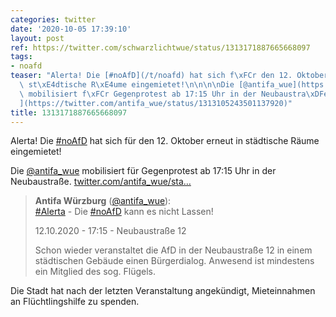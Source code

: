 ```yaml
---
categories: twitter
date: '2020-10-05 17:39:10'
layout: post
ref: https://twitter.com/schwarzlichtwue/status/1313171887665668097
tags:
- noafd
teaser: "Alerta! Die [#noAfD](/t/noafd) hat sich f\xFCr den 12. Oktober erneut in\
  \ st\xE4dtische R\xE4ume eingemietet!\n\n\n\nDie [@antifa_wue](https://twitter.com/antifa_wue)\
  \ mobilisiert f\xFCr Gegenprotest ab 17:15 Uhr in der Neubaustra\xDFe. [twitter.com/antifa_wue/sta\u2026\
  ](https://twitter.com/antifa_wue/status/1313105243501137920)"
title: 1313171887665668097
---
```

Alerta! Die [#noAfD](/t/noafd) hat sich für den 12. Oktober erneut in städtische Räume eingemietet!



Die [@antifa_wue](https://twitter.com/antifa_wue) mobilisiert für Gegenprotest ab 17:15 Uhr in der Neubaustraße. [twitter.com/antifa_wue/sta…](https://twitter.com/antifa_wue/status/1313105243501137920)
> <b>Antifa Würzburg</b> ([@antifa_wue](https://twitter.com/antifa_wue)):  
>[#Alerta](/t/alerta) - Die [#noAfD](/t/noafd) kann es nicht Lassen!  
>  
>  
>  
>12.10.2020 - 17:15 - Neubaustraße 12   
>  
>  
>  
>Schon wieder veranstaltet die AfD in der Neubaustraße 12 in einem städtischen Gebäude einen Bürgerdialog.  Anwesend ist mindestens ein Mitglied des sog. Flügels.   


Die Stadt hat nach der letzten Veranstaltung angekündigt, Mieteinnahmen an Flüchtlingshilfe zu spenden.